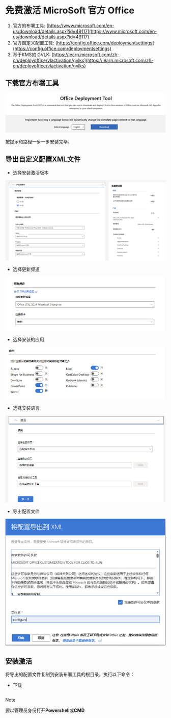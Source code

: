 # 免费激活 MicroSoft 官方 Office

1. 官方的布署工具: [https://www.microsoft.com/en-us/download/details.aspx?id=49117](https://www.microsoft.com/en-us/download/details.aspx?id=49117)
2. 官方自定义配置工具: [https://config.office.com/deploymentsettings](https://config.office.com/deploymentsettings)
3. 基于KMS的 GVLK: [https://learn.microsoft.com/zh-cn/deployoffice/vlactivation/gvlks](https://learn.microsoft.com/zh-cn/deployoffice/vlactivation/gvlks)

## 下载官方布署工具

![deploytools](/Win/Pictu/1.png)

按提示和路径一步一步安装完毕。

## 导出自定义配置XML文件

- 选择安装激活版本

![version](/Win/Pictu/2.png)

- 选择更新频道

![channel](/Win/Pictu/3.png)

- 选择安装的应用

![application](/Win/Pictu/4.png)

- 选择安装语言

![lang](/Win/Pictu/5.png)

- 导出配置文件

![export](/Win/Pictu/6.png)

## 安装激活

将导出的配置文件复制到安装布署工具的根目录，执行以下命令：

- 下载

```powershell

```

> [!NOTE]
> 要以管理员身份打开**Powershell**或**CMD**